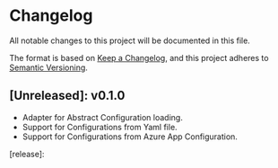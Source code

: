 # Changelog
All notable changes to this project will be documented in this file.

The format is based on [Keep a Changelog](https://keepachangelog.com/en/1.0.0/),
and this project adheres to [Semantic Versioning](https://semver.org/spec/v2.0.0.html).

## [Unreleased]: v0.1.0
- Adapter for Abstract Configuration loading.
- Support for Configurations from Yaml file.
- Support for Configurations from Azure App Configuration.

[release]:
